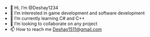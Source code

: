 - 👋 Hi, I’m @Deshay1234
- 👀 I’m interested in game development and software development
- 🌱 I’m currently learning C# and C++
- 💞️ I’m looking to collaborate on any project
- 📫 How to reach me Deshay1511@gmail.com

<!---
Deshay1234/Deshay1234 is a ✨ special ✨ repository because its `README.md` (this file) appears on your GitHub profile.
You can click the Preview link to take a look at your changes.
--->

